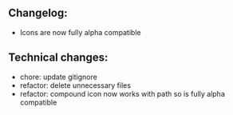 ## Changelog:
- Icons are now fully alpha compatible


## Technical changes:
- chore: update gitignore
- refactor: delete unnecessary files
- refactor: compound icon now works with path so is fully alpha compatible